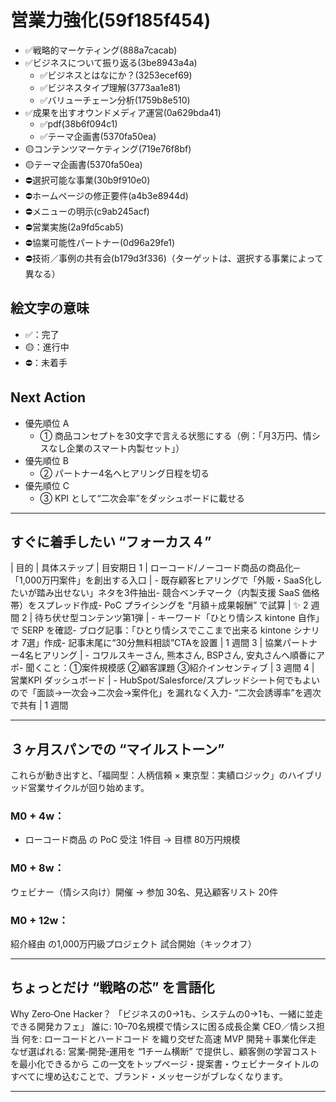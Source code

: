 # 営業力強化(59f185f454)
- ✅戦略的マーケティング(888a7cacab)
- ✅ビジネスについて振り返る(3be8943a4a)
  - ✅ビジネスとはなにか？(3253ecef69)
  - ✅ビジネスタイプ理解(3773aa1e81)
  - ✅バリューチェーン分析(1759b8e510)
- ✅成果を出すオウンドメディア運営(0a629bda41)
  - ✅pdf(38b6f094c1)
  - ✅テーマ企画書(5370fa50ea)
- 🟡コンテンツマーケティング(719e76f8bf)
- 🟡テーマ企画書(5370fa50ea)
- ⛔️選択可能な事業(30b9f910e0)
- ⛔️ホームページの修正要件(a4b3e8944d)
- ⛔️メニューの明示(c9ab245acf)
- ⛔️営業実施(2a9fd5cab5)
- ⛔️協業可能性パートナー(0d96a29fe1)
- ⛔️技術／事例の共有会(b179d3f336)（ターゲットは、選択する事業によって異なる）

## 絵文字の意味
- ✅：完了
- 🟡：進行中
- ⛔️：未着手

## Next Action
- 優先順位 A
  - ① 商品コンセプトを30文字で言える状態にする（例：「月3万円、情シスなし企業のスマート内製セット」）
- 優先順位 B
  - ② パートナー4名へヒアリング日程を切る
- 優先順位 C
  - ③ KPI として“二次会率”をダッシュボードに載せる

---

## すぐに着手したい “フォーカス４”
| 目的 | 具体ステップ | 目安期日
1 | ローコード/ノーコード商品の商品化─「1,000万円案件」を創出する入口 | - 既存顧客ヒアリングで「外販・SaaS化したいが踏み出せない」ネタを3件抽出- 競合ベンチマーク（内製支援 SaaS 価格帯）をスプレッド作成- PoC プライシングを “月額＋成果報酬” で試算 | ✨ 2 週間
2 | 待ち伏せ型コンテンツ第1弾 | - キーワード「ひとり情シス kintone 自作」で SERP を確認- ブログ記事：「ひとり情シスでここまで出来る kintone シナリオ 7選」作成- 記事末尾に“30分無料相談”CTAを設置 | 1 週間
3 | 協業パートナー4名ヒアリング | - コワルスキーさん, 熊本さん, BSPさん, 安丸さんへ順番にアポ- 聞くこと：①案件規模感 ②顧客課題 ③紹介インセンティブ | 3 週間
4 | 営業KPI ダッシュボード | - HubSpot/Salesforce/スプレッドシート何でもよいので「面談→一次会→二次会→案件化」を漏れなく入力- “二次会誘導率”を週次で共有 | 1 週間

---

## ３ヶ月スパンでの “マイルストーン”
これらが動き出すと、「福岡型：人柄信頼 × 東京型：実績ロジック」のハイブリッド営業サイクルが回り始めます。
### M0 + 4w：
  - ローコード商品 の PoC 受注 1件目 → 目標 80万円規模
### M0 + 8w：
ウェビナー（情シス向け）開催 → 参加 30名、見込顧客リスト 20件
### M0 + 12w：
紹介経由 の1,000万円級プロジェクト 試合開始（キックオフ）

---

## ちょっとだけ “戦略の芯” を言語化
Why Zero‑One Hacker？
「ビジネスの0→1も、システムの0→1も、一緒に並走できる開発カフェ」
誰に: 10–70名規模で情シスに困る成長企業 CEO／情シス担当
何を: ローコードとハードコード を織り交ぜた高速 MVP 開発＋事業化伴走
なぜ選ばれる: 営業‐開発‐運用を “1チーム横断” で提供し、顧客側の学習コストを最小化できるから
この一文をトップページ・提案書・ウェビナータイトルのすべてに埋め込むことで、ブランド・メッセージがブレなくなります。

---


